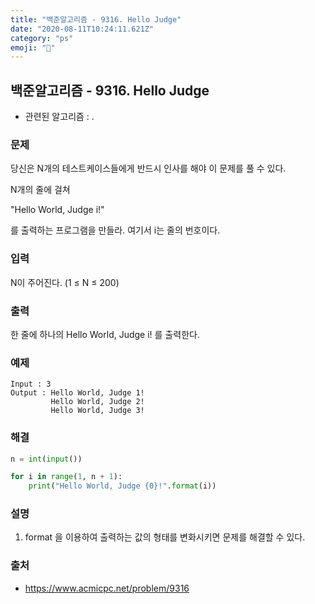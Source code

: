 ```yaml
---
title: "백준알고리즘 - 9316. Hello Judge"
date: "2020-08-11T10:24:11.621Z"
category: "ps"
emoji: "👋"
---
```


## 백준알고리즘 - 9316. Hello Judge

- 관련된 알고리즘 : .

### 문제

당신은 N개의 테스트케이스들에게 반드시 인사를 해야 이 문제를 풀 수 있다.

N개의 줄에 걸쳐

"Hello World, Judge i!"

를 출력하는 프로그램을 만들라. 여기서 i는 줄의 번호이다.

### 입력

N이 주어진다. (1 ≤ N ≤ 200)

### 출력

한 줄에 하나의 Hello World, Judge i! 를 출력한다.

### 예제

```
Input : 3
Output : Hello World, Judge 1!
         Hello World, Judge 2!
         Hello World, Judge 3!
```

### 해결

```python
n = int(input())

for i in range(1, n + 1):
    print("Hello World, Judge {0}!".format(i))
```

### 설명

1.  format 을 이용하여 출력하는 값의 형태를 변화시키면 문제를 해결할 수 있다.

### 출처

- https://www.acmicpc.net/problem/9316
